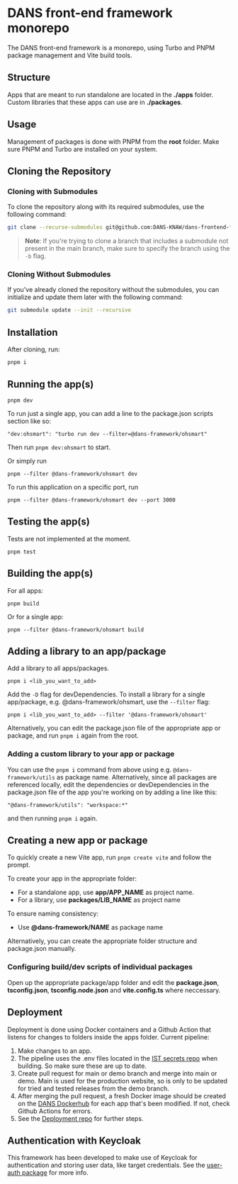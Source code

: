 # DANS front-end framework monorepo

The DANS front-end framework is a monorepo, using Turbo and PNPM package management and Vite build tools.

## Structure

Apps that are meant to run standalone are located in the **./apps** folder. Custom libraries that these apps can use are in **./packages**.

## Usage

Management of packages is done with PNPM from the **root** folder. Make sure PNPM and Turbo are installed on your system.

## Cloning the Repository

### Cloning with Submodules

To clone the repository along with its required submodules, use the following command:

```bash
git clone --recurse-submodules git@github.com:DANS-KNAW/dans-frontend-framework.git
```

> **Note**: If you're trying to clone a branch that includes a submodule not present in the main branch, make sure to specify the branch using the `-b` flag.

### Cloning Without Submodules

If you've already cloned the repository without the submodules, you can initialize and update them later with the following command:

```bash
git submodule update --init --recursive
```

## Installation

After cloning, run:

    pnpm i

## Running the app(s)

    pnpm dev

To run just a single app, you can add a line to the package.json scripts section like so:

    "dev:ohsmart": "turbo run dev --filter=@dans-framework/ohsmart"

Then run `pnpm dev:ohsmart` to start.

Or simply run

    pnpm --filter @dans-framework/ohsmart dev

To run this application on a specific port, run

    pnpm --filter @dans-framework/ohsmart dev --port 3000

## Testing the app(s)

Tests are not implemented at the moment.

    pnpm test

## Building the app(s)

For all apps:

    pnpm build

Or for a single app:

    pnpm --filter @dans-framework/ohsmart build

## Adding a library to an app/package

Add a library to all apps/packages.

    pnpm i <lib_you_want_to_add>

Add the `-D` flag for devDependencies.
To install a library for a single app/package, e.g. @dans-framework/ohsmart, use the `--filter` flag:

    pnpm i <lib_you_want_to_add> --filter '@dans-framework/ohsmart'

Alternatively, you can edit the package.json file of the appropriate app or package, and run `pnpm i` again from the root.

### Adding a custom library to your app or package

You can use the `pnpm i` command from above using e.g. `@dans-framework/utils` as package name.
Alternatively, since all packages are referenced locally, edit the dependencies or devDependencies in the package.json file of the app you're working on by adding a line like this:

    "@dans-framework/utils": "workspace:*"

and then running `pnpm i` again.

## Creating a new app or package

To quickly create a new Vite app, run `pnpm create vite` and follow the prompt.

To create your app in the appropriate folder:

- For a standalone app, use **app/APP_NAME** as project name.
- For a library, use **packages/LIB_NAME** as project name

To ensure naming consistency:

- Use **@dans-framework/NAME** as package name

Alternatively, you can create the appropriate folder structure and package.json manually.

### Configuring build/dev scripts of individual packages

Open up the appropriate package/app folder and edit the **package.json**, **tsconfig.json**, **tsconfig.node.json** and **vite.config.ts** where neccessary.

## Deployment

Deployment is done using Docker containers and a Github Action that listens for changes to folders inside the apps folder. Current pipeline:

1.  Make changes to an app.
2.  The pipeline uses the .env files located in the [IST secrets repo](https://github.com/DANS-KNAW/IST-ohsmart-secrets) when building. So make sure these are up to date.
3.  Create pull request for main or demo branch and merge into main or demo. Main is used for the production website, so is only to be updated for tried and tested releases from the demo branch.
4.  After merging the pull request, a fresh Docker image should be created on the [DANS Dockerhub](https://hub.docker.com/u/dansknaw) for each app that's been modified. If not, check Github Actions for errors.
5.  See the [Deployment repo](https://github.com/DANS-KNAW/ohsmart-deploy) for further steps.

## Authentication with Keycloak

This framework has been developed to make use of Keycloak for authentication and storing user data, like target credentials. See the [user-auth package](/packages/user-auth/README.md) for more info.
